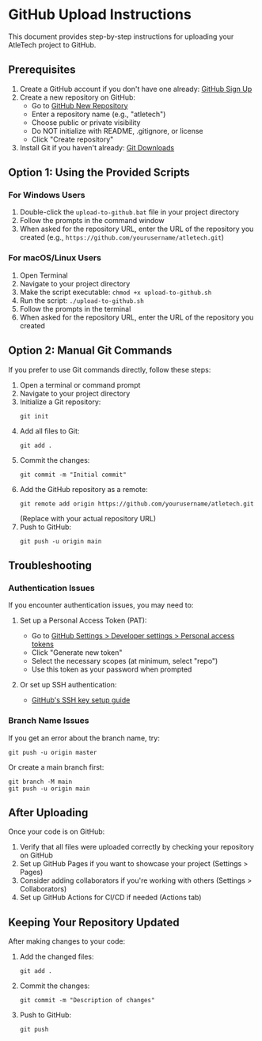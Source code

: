 # GitHub Upload Instructions

This document provides step-by-step instructions for uploading your AtleTech project to GitHub.

## Prerequisites

1. Create a GitHub account if you don't have one already: [GitHub Sign Up](https://github.com/signup)
2. Create a new repository on GitHub:
   - Go to [GitHub New Repository](https://github.com/new)
   - Enter a repository name (e.g., "atletech")
   - Choose public or private visibility
   - Do NOT initialize with README, .gitignore, or license
   - Click "Create repository"
3. Install Git if you haven't already: [Git Downloads](https://git-scm.com/downloads)

## Option 1: Using the Provided Scripts

### For Windows Users

1. Double-click the `upload-to-github.bat` file in your project directory
2. Follow the prompts in the command window
3. When asked for the repository URL, enter the URL of the repository you created (e.g., `https://github.com/yourusername/atletech.git`)

### For macOS/Linux Users

1. Open Terminal
2. Navigate to your project directory
3. Make the script executable: `chmod +x upload-to-github.sh`
4. Run the script: `./upload-to-github.sh`
5. Follow the prompts in the terminal
6. When asked for the repository URL, enter the URL of the repository you created

## Option 2: Manual Git Commands

If you prefer to use Git commands directly, follow these steps:

1. Open a terminal or command prompt
2. Navigate to your project directory
3. Initialize a Git repository:
   ```
   git init
   ```
4. Add all files to Git:
   ```
   git add .
   ```
5. Commit the changes:
   ```
   git commit -m "Initial commit"
   ```
6. Add the GitHub repository as a remote:
   ```
   git remote add origin https://github.com/yourusername/atletech.git
   ```
   (Replace with your actual repository URL)
7. Push to GitHub:
   ```
   git push -u origin main
   ```

## Troubleshooting

### Authentication Issues

If you encounter authentication issues, you may need to:

1. Set up a Personal Access Token (PAT):
   - Go to [GitHub Settings > Developer settings > Personal access tokens](https://github.com/settings/tokens)
   - Click "Generate new token"
   - Select the necessary scopes (at minimum, select "repo")
   - Use this token as your password when prompted

2. Or set up SSH authentication:
   - [GitHub's SSH key setup guide](https://docs.github.com/en/authentication/connecting-to-github-with-ssh)

### Branch Name Issues

If you get an error about the branch name, try:

```
git push -u origin master
```

Or create a main branch first:

```
git branch -M main
git push -u origin main
```

## After Uploading

Once your code is on GitHub:

1. Verify that all files were uploaded correctly by checking your repository on GitHub
2. Set up GitHub Pages if you want to showcase your project (Settings > Pages)
3. Consider adding collaborators if you're working with others (Settings > Collaborators)
4. Set up GitHub Actions for CI/CD if needed (Actions tab)

## Keeping Your Repository Updated

After making changes to your code:

1. Add the changed files:
   ```
   git add .
   ```
2. Commit the changes:
   ```
   git commit -m "Description of changes"
   ```
3. Push to GitHub:
   ```
   git push
   ```
